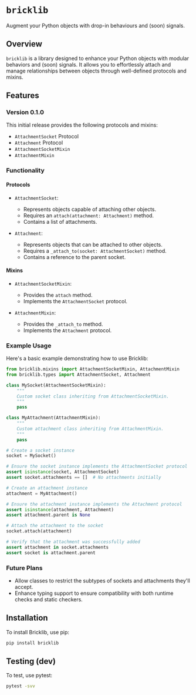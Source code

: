 # `bricklib`

Augment your Python objects with drop-in behaviours and (soon) signals.

## Overview

`bricklib` is a library designed to enhance your Python objects with modular behaviors and (soon) signals.
It allows you to effortlessly attach and manage relationships between objects through well-defined protocols and mixins.

## Features

### Version 0.1.0

This initial release provides the following protocols and mixins:

- `AttachmentSocket` Protocol
- `Attachment` Protocol
- `AttachmentSocketMixin`
- `AttachmentMixin`

### Functionality

#### Protocols

- `AttachmentSocket`:
  - Represents objects capable of attaching other objects.
  - Requires an `attach(attachment: Attachment)` method.
  - Contains a list of attachments.

- `Attachment`:
  - Represents objects that can be attached to other objects.
  - Requires a `_attach_to(socket: AttachmentSocket)` method.
  - Contains a reference to the parent socket.

#### Mixins

- `AttachmentSocketMixin`:
  - Provides the `attach` method.
  - Implements the `AttachmentSocket` protocol.

- `AttachmentMixin`:
  - Provides the `_attach_to` method.
  - Implements the `Attachment` protocol.

### Example Usage

Here's a basic example demonstrating how to use Bricklib:

```python
from bricklib.mixins import AttachmentSocketMixin, AttachmentMixin
from bricklib.types import AttachmentSocket, Attachment

class MySocket(AttachmentSocketMixin):
    """
    Custom socket class inheriting from AttachmentSocketMixin.
    """
    pass

class MyAttachment(AttachmentMixin):
    """
    Custom attachment class inheriting from AttachmentMixin.
    """
    pass

# Create a socket instance
socket = MySocket()

# Ensure the socket instance implements the AttachmentSocket protocol
assert isinstance(socket, AttachmentSocket)
assert socket.attachments == []  # No attachments initially

# Create an attachment instance
attachment = MyAttachment()

# Ensure the attachment instance implements the Attachment protocol
assert isinstance(attachment, Attachment)
assert attachment.parent is None

# Attach the attachment to the socket
socket.attach(attachment)

# Verify that the attachment was successfully added
assert attachment in socket.attachments
assert socket is attachment.parent
```

### Future Plans

- Allow classes to restrict the subtypes of sockets and attachments they'll accept.
- Enhance typing support to ensure compatibility with both runtime checks and static checkers.

## Installation

To install Bricklib, use pip:

```bash
pip install bricklib
```

## Testing (dev)

To test, use pytest:

```bash
pytest -svv
```


